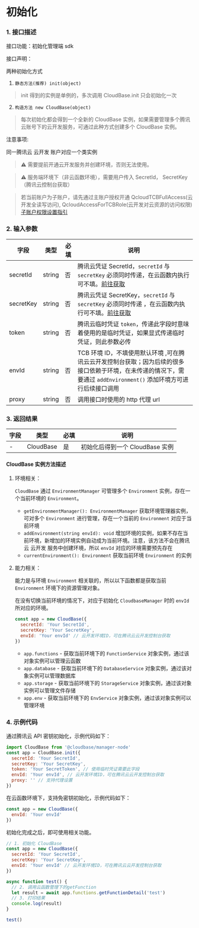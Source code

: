 # 初始化

### 1. 接口描述

接口功能：初始化管理端 sdk

接口声明：

两种初始化方式

1. `静态方法(推荐) init(object)`

> init 得到的实例是单例的，多次调用 CloudBase.init 只会初始化一次

2. `构造方法 new CloudBase(object)`

> 每次初始化都会得到一个全新的 CloudBase 实例，如果需要管理多个腾讯云账号下的云开发服务，可通过此种方式创建多个 CloudBase 实例。

注意事项:

同一腾讯云 云开发 账户对应一个类实例

> ⚠️ 需要提前开通云开发服务并创建环境，否则无法使用。

> ⚠️ 服务端环境下（非云函数环境），需要用户传入 SecretId， SecretKey（腾讯云控制台获取）

> 若当前账户为子账户，请先通过主账户授权开通 QcloudTCBFullAccess(云开发全读写访问), QcloudAccessForTCBRole(云开发对云资源的访问权限)
> [子账户权限设置指引](https://cloud.tencent.com/document/product/598/36256)

### 2. 输入参数

| 字段      | 类型   | 必填 | 说明                                                                                                                                                                |
| --------- | ------ | ---- | ------------------------------------------------------------------------------------------------------------------------------------------------------------------- |
| secretId  | string | 否   | 腾讯云凭证 SecretId，`secretId` 与 `secretKey` 必须同时传递，在云函数内执行可不填。[前往获取](https://console.cloud.tencent.com/cam/capi)                           |
| secretKey | string | 否   | 腾讯云凭证 SecretKey，`secretId` 与 `secretKey` 必须同时传递 ，在云函数内执行可不填。[前往获取](https://console.cloud.tencent.com/cam/capi)                         |
| token     | string | 否   | 腾讯云临时凭证 `token`，传递此字段时意味着使用的是临时凭证，如果显式传递临时凭证，则此参数必传                                                                      |
| envId     | string | 否   | TCB 环境 ID，不填使用默认环境 ,可在腾讯云云开发控制台获取；因为后续的很多接口依赖于环境，在未传递的情况下，需要通过 `addEnvironment()` 添加环境方可进行后续接口调用 |
| proxy     | string | 否   | 调用接口时使用的 http 代理 url                                                                                                                                      |

### 3. 返回结果

| 字段 | 类型      | 必填 | 说明                            |
| ---- | --------- | ---- | ------------------------------- |
| -    | CloudBase | 是   | 初始化后得到一个 CloudBase 实例 |

#### CloudBase 实例方法描述

1.  环境相关：

    `CloudBase` 通过 `EnvironmentManager` 可管理多个 `Environment` 实例，存在一个当前环境的 `Environment`。

    - `getEnvironmentManager(): EnvironmentManager` 获取环境管理器实例，可对多个 `Environment` 进行管理，存在一个当前的 `Environment` 对应于当前环境
    - `addEnvironment(string envId): void` 增加环境的实例，如果不存在当前环境，新增加的环境实例自动成为当前环境。注意，该方法不会在腾讯云 云开发 服务中创建环境，所以 `envId` 对应的环境需要预先存在
    - `currentEnvironment(): Environment` 获取当前环境 `Environment` 的实例

2.  能力相关：

    能力是与环境 `Environment` 相关联的，所以以下函数都是获取当前 `Environment` 环境下的资源管理对象。

    在没有切换当前环境的情况下，对应于初始化 `CloudbaseManager` 时的 `envId` 所对应的环境。

    ```javascript
    const app = new CloudBase({
      secretId: 'Your SecretId',
      secretKey: 'Your SecretKey',
      envId: 'Your envId' // 云开发环境ID，可在腾讯云云开发控制台获取
    })
    ```

    - `app.functions` - 获取当前环境下的 `FunctionService` 对象实例，通过该对象实例可以管理云函数
    - `app.database` - 获取当前环境下的 `DatabaseService` 对象实例，通过该对象实例可以管理数据库
    - `app.storage` - 获取当前环境下的 `StorageService` 对象实例，通过该对象实例可以管理文件存储
    - `app.env` - 获取当前环境下的 `EnvService` 对象实例，通过该对象实例可以管理环境

### 4. 示例代码

通过腾讯云 API 密钥初始化，示例代码如下：

```javascript
import CloudBase from '@cloudbase/manager-node'
const app = CloudBase.init({
  secretId: 'Your SecretId',
  secretKey: 'Your SecretKey',
  token: 'Your SecretToken', // 使用临时凭证需要此字段
  envId: 'Your envId', // 云开发环境ID，可在腾讯云云开发控制台获取
  proxy: '' // 支持代理设置
})
```

在云函数环境下，支持免密钥初始化，示例代码如下：

```javascript
const app = new CloudBase({
  envId: 'Your envId'
})
```

初始化完成之后，即可使用相关功能。

```javascript
// 1. 初始化 CloudBase
const app = new CloudBase({
  secretId: 'Your SecretId',
  secretKey: 'Your SecretKey',
  envId: 'Your envId' // 云开发环境ID，可在腾讯云云开发控制台获取
})

async function test() {
  // 2. 调用云函数管理下的getFunction
  let result = await app.functions.getFunctionDetail('test')
  // 3. 打印结果
  console.log(result)
}

test()
```
